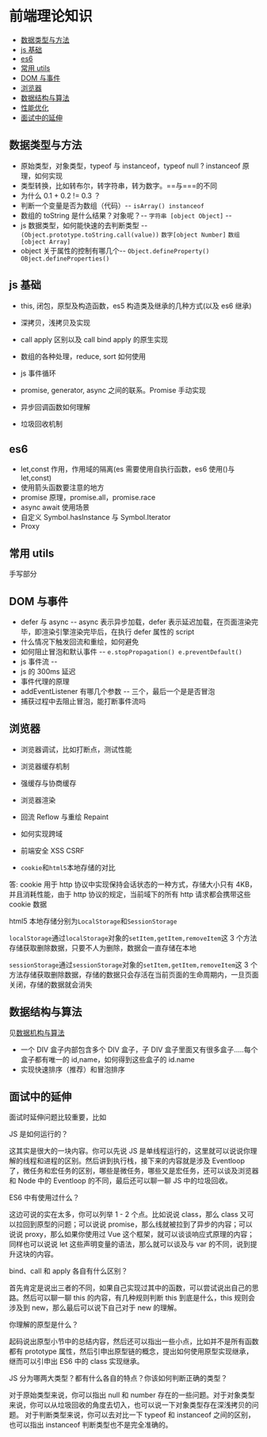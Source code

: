# 前端理论知识

- [数据类型与方法](#数据类型与方法)
- [js 基础](#js基础)
- [es6](#es6)
- [常用 utils](#常用utils)
- [DOM 与事件](#dom与事件)
- [浏览器](#浏览器)
- [数据结构与算法](#数据结构与算法)
- [性能优化](#性能优化)
- [面试中的延伸](#面试中的延伸)

## 数据类型与方法

- 原始类型，对象类型，typeof 与 instanceof，typeof null ? instanceof 原理，如何实现
- 类型转换，比如转布尔，转字符串，转为数字。==与===的不同
- 为什么 0.1 + 0.2 != 0.3 ？
- 判断一个变量是否为数组（代码）-- `isArray() instanceof`
- 数组的 toString 是什么结果？对象呢？-- `字符串 [object Object]` --
- js 数据类型，如何能快速的去判断类型 -- `(Object.prototype.toString.call(value))` `数字[object Number]` `数组[object Array]`
- object 关于属性的控制有哪几个-- `Object.defineProperty() OBject.defineProperties()`

## js 基础

- this, 闭包，原型及构造函数，es5 构造类及继承的几种方式(以及 es6 继承)
- 深拷贝，浅拷贝及实现
- call apply 区别以及 call bind apply 的原生实现
- 数组的各种处理，reduce, sort 如何使用

- js 事件循环
- promise, generator, async 之间的联系。Promise 手动实现
- 异步回调函数如何理解

- 垃圾回收机制

## es6

- let,const 作用，作用域的隔离(es 需要使用自执行函数，es6 使用()与 let,const)
- 使用箭头函数要注意的地方
- promise 原理，promise.all，promise.race
- async await 使用场景
- 自定义 Symbol.hasInstance 与 Symbol.Iterator
- Proxy

## 常用 utils

手写部分

## DOM 与事件

- defer 与 async -- async 表示异步加载，defer 表示延迟加载，在页面渲染完毕，即渲染引擎渲染完毕后，在执行 defer 属性的 script
- 什么情况下触发回流和重绘，如何避免
- 如何阻止冒泡和默认事件 -- `e.stopPropagation() e.preventDefault()`
- js 事件流 --
- js 的 300ms 延迟
- 事件代理的原理
- addEventListener 有哪几个参数 -- 三个，最后一个是是否冒泡
- 捕获过程中去阻止冒泡，能打断事件流吗

## 浏览器

- 浏览器调试，比如打断点，测试性能
- 浏览器缓存机制
- 强缓存与协商缓存
- 浏览器渲染
- 回流 Reflow 与重绘 Repaint

- 如何实现跨域
- 前端安全 XSS CSRF
- `cookie`和`html5`本地存储的对比

答: cookie 用于 http 协议中实现保持会话状态的一种方式，存储大小只有 4KB，并且消耗性能，由于 http 协议的规定，当前域下的所有 http 请求都会携带这些 cookie 数据

html5 本地存储分别为`LocalStorage`和`SessionStorage`

`localStorage`通过`localStorage`对象的`setItem,getItem,removeItem`这 3 个方法存储获取删除数据，只要不人为删除，数据会一直存储在本地

`sessionStorage`通过`sessionStorage`对象的`setItem,getItem,removeItem`这 3 个方法存储获取删除数据，存储的数据只会存活在当前页面的生命周期内，一旦页面关闭，存储的数据就会消失

## 数据结构与算法

见[数据机构与算法]()

- 一个 DIV 盒子内部包含多个 DIV 盒子，子 DIV 盒子里面又有很多盒子.....每个盒子都有唯一的 id,name，如何得到这些盒子的 id.name
- 实现快速排序（推荐）和冒泡排序

## 面试中的延伸

面试时延伸问题比较重要，比如

JS 是如何运行的？

这其实是很大的一块内容。你可以先说 JS 是单线程运行的，这里就可以说说你理解的线程和进程的区别。然后讲到执行栈，接下来的内容就是涉及 Eventloop 了，微任务和宏任务的区别，哪些是微任务，哪些又是宏任务，还可以谈及浏览器和 Node 中的 Eventloop 的不同，最后还可以聊一聊 JS 中的垃圾回收。

ES6 中有使用过什么？

这边可说的实在太多，你可以列举 1 - 2 个点。比如说说 class，那么 class 又可以拉回到原型的问题；可以说说 promise，那么线就被拉到了异步的内容；可以说说 proxy，那么如果你使用过 Vue 这个框架，就可以谈谈响应式原理的内容；同样也可以说说 let 这些声明变量的语法，那么就可以谈及与 var 的不同，说到提升这块的内容。

bind、call 和 apply 各自有什么区别？

首先肯定是说出三者的不同，如果自己实现过其中的函数，可以尝试说出自己的思路。然后可以聊一聊 this 的内容，有几种规则判断 this 到底是什么，this 规则会涉及到 new，那么最后可以说下自己对于 new 的理解。

你理解的原型是什么？

起码说出原型小节中的总结内容，然后还可以指出一些小点，比如并不是所有函数都有 prototype 属性，然后引申出原型链的概念，提出如何使用原型实现继承，继而可以引申出 ES6 中的 class 实现继承。

JS 分为哪两大类型？都有什么各自的特点？你该如何判断正确的类型？

对于原始类型来说，你可以指出 null 和 number 存在的一些问题。对于对象类型来说，你可以从垃圾回收的角度去切入，也可以说一下对象类型存在深浅拷贝的问题。
对于判断类型来说，你可以去对比一下 typeof 和 instanceof 之间的区别，也可以指出 instanceof 判断类型也不是完全准确的。
